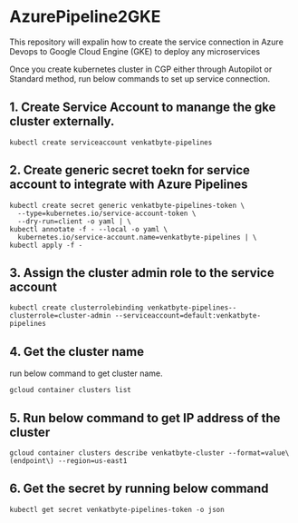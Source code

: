 # AzurePipeline2GKE
This repository will expalin how to create the service connection in Azure Devops to Google Cloud Engine (GKE) to deploy any microservices

Once you create kubernetes cluster in CGP either through Autopilot or Standard method, run below commands to set up service connection.  

## 1. Create Service Account to manange the gke cluster externally.
```
kubectl create serviceaccount venkatbyte-pipelines
```
## 2. Create generic secret toekn for service account to integrate with Azure Pipelines  
```
kubectl create secret generic venkatbyte-pipelines-token \
  --type=kubernetes.io/service-account-token \
  --dry-run=client -o yaml | \
kubectl annotate -f - --local -o yaml \
  kubernetes.io/service-account.name=venkatbyte-pipelines | \
kubectl apply -f -
```
## 3. Assign the cluster admin role to the service account 
```
kubectl create clusterrolebinding venkatbyte-pipelines--clusterrole=cluster-admin --serviceaccount=default:venkatbyte-pipelines
```
## 4. Get the cluster name
run below command to get cluster name.  
```
gcloud container clusters list
```
## 5. Run below command to get IP address of the cluster
```
gcloud container clusters describe venkatbyte-cluster --format=value\(endpoint\) --region=us-east1
```
## 6. Get the secret by running below command
```
kubectl get secret venkatbyte-pipelines-token -o json
```

